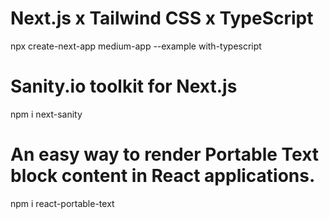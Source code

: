 # Next.js x Tailwind CSS x TypeScript

npx create-next-app medium-app --example with-typescript

# Sanity.io toolkit for Next.js

npm i next-sanity

# An easy way to render Portable Text block content in React applications.

npm i react-portable-text

